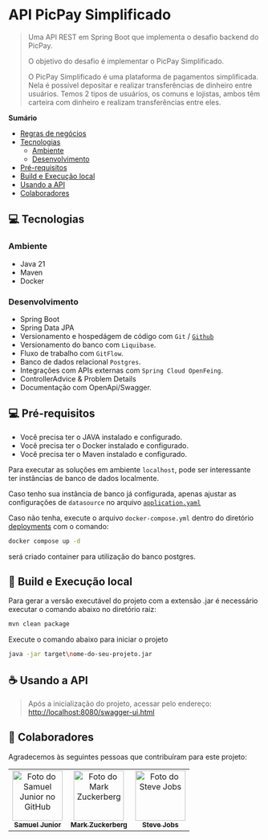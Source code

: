 # API PicPay Simplificado

>Uma API REST em Spring Boot que implementa o desafio backend do PicPay.
> 
> O objetivo do desafio é implementar o PicPay Simplificado.
> 
> O PicPay Simplificado é uma plataforma de pagamentos simplificada. Nela é possível depositar e realizar transferências de dinheiro entre usuários. Temos 2 tipos de usuários, os comuns e lojistas, ambos têm carteira com dinheiro e realizam transferências entre eles.

**Sumário**
- [Regras de negócios](/BUSINESS-RULES.md)
- [Tecnologias](#-tecnologias)
    - [Ambiente](#ambiente)
    - [Desenvolvimento](#desenvolvimento)
- [Pré-requisitos](#-pr-requisitos)
- [Build e Execução local](#-build-e-execuo-local)
- [Usando a API](#-usando-a-api)
- [Colaboradores](#-colaboradores)

## 💻 Tecnologias

### Ambiente
* Java 21
* Maven
* Docker

### Desenvolvimento
* Spring Boot
* Spring Data JPA
* Versionamento e hospedágem de código com `Git` / [`Github`](https://github.com/samuelJunnior/picpay-backend-challenge)
* Versionamento do banco com `Liquibase`.
* Fluxo de trabalho com `GitFlow`.
* Banco de dados relacional `Postgres`.
* Integrações com APIs externas com `Spring Cloud OpenFeing`.
* ControllerAdvice & Problem Details
* Documentação com OpenApi/Swagger.

## 💻 Pré-requisitos

* Você precisa ter o JAVA instalado e configurado.
* Você precisa ter o Docker instalado e configurado.
* Você precisa ter o Maven instalado e configurado.

Para executar as soluções em ambiente `localhost`, pode ser interessante ter instâncias de banco de dados localmente.

Caso tenho sua instância de banco já configurada, apenas ajustar as configurações de `datasource` no arquivo [`application.yaml`](/src/main/resources/application.yaml)

Caso não tenha, execute o arquivo `docker-compose.yml` dentro do diretório [deployments](/deployments/docker-compose.yml) com o comando:
```bash
docker compose up -d
```
será criado container para utilização do banco postgres.

## 🚀 Build e Execução local

Para gerar a versão executável do projeto com a extensão .jar é necessário executar o comando abaixo no diretório raiz:
```bash
mvn clean package
```

Execute o comando abaixo para iniciar o projeto
```bash
java -jar target\nome-do-seu-projeto.jar
```

## ☕ Usando a API

>Após a inicialização do projeto, acessar pelo endereço:
[http://localhost:8080/swagger-ui.html](http://localhost:8080/swagger-ui.html)

## 🤝 Colaboradores

Agradecemos às seguintes pessoas que contribuíram para este projeto:

<table>
  <tr>
    <td align="center">
      <a href="#">
         <img src="https://avatars.githubusercontent.com/u/33516411?v=4" width="100px;" alt="Foto do Samuel Junior no GitHub"/><br>
        <sub>
          <b>Samuel Junior</b>
        </sub>
      </a>
    </td>
    <td align="center">
      <a href="#">
        <img src="https://s2.glbimg.com/FUcw2usZfSTL6yCCGj3L3v3SpJ8=/smart/e.glbimg.com/og/ed/f/original/2019/04/25/zuckerberg_podcast.jpg" width="100px;" alt="Foto do Mark Zuckerberg"/><br>
        <sub>
          <b>Mark Zuckerberg</b>
        </sub>
      </a>
    </td>
    <td align="center">
      <a href="#">
        <img src="https://miro.medium.com/max/360/0*1SkS3mSorArvY9kS.jpg" width="100px;" alt="Foto do Steve Jobs"/><br>
        <sub>
          <b>Steve Jobs</b>
        </sub>
      </a>
    </td>
  </tr>
</table>